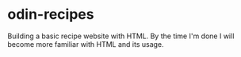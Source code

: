 # odin-recipes

Building a basic recipe website with HTML.
By the time I'm done I will become more familiar with HTML 
and its usage.


